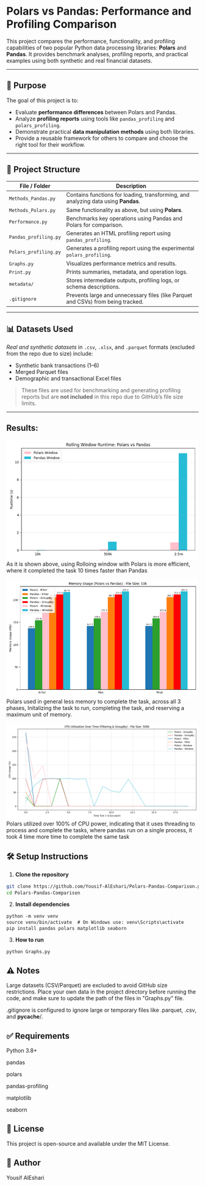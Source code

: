 # Polars vs Pandas: Performance and Profiling Comparison

This project compares the performance, functionality, and profiling capabilities of two popular Python data processing libraries: **Polars** and **Pandas**. It provides benchmark analyses, profiling reports, and practical examples using both synthetic and real financial datasets.

---

## 📌 Purpose

The goal of this project is to:

- Evaluate **performance differences** between Polars and Pandas.
- Analyze **profiling reports** using tools like `pandas_profiling` and `polars_profiling`.
- Demonstrate practical **data manipulation methods** using both libraries.
- Provide a reusable framework for others to compare and choose the right tool for their workflow.

---

## 🧠 Project Structure

| File / Folder                | Description |
|-----------------------------|-------------|
| `Methods_Pandas.py`         | Contains functions for loading, transforming, and analyzing data using **Pandas**. |
| `Methods_Polars.py`         | Same functionality as above, but using **Polars**. |
| `Performance.py`            | Benchmarks key operations using Pandas and Polars for comparison. |
| `Pandas_profiling.py`       | Generates an HTML profiling report using `pandas_profiling`. |
| `Polars_profiling.py`       | Generates a profiling report using the experimental `polars_profiling`. |
| `Graphs.py`                 | Visualizes performance metrics and results. |
| `Print.py`                  | Prints summaries, metadata, and operation logs. |
| `metadata/`                 | Stores intermediate outputs, profiling logs, or schema descriptions. |
| `.gitignore`                | Prevents large and unnecessary files (like Parquet and CSVs) from being tracked. |

---

## 📊 Datasets Used 

*Real and synthetic datasets* in `.csv`, `.xlsx`, and `.parquet` formats (excluded from the repo due to size) include:

- Synthetic bank transactions (1–6)
- Merged Parquet files
- Demographic and transactional Excel files

> These files are used for benchmarking and generating profiling reports but are **not included** in this repo due to GitHub’s file size limits.

---

## Results:
![Rolling Window Runtime](RollingWindowRuntime-PolarsvsPandas.png)
As it is shown above, using Rolloing window with Polars is more efficient, where it completed the task 10 times faster than Pandas


![Memory Usage in MB](MemoryUsageComparison10kRows.png)
Polars used in general less memory to complete the task, across all 3 phases, Initalizing the task to run, completing the task, and reserving a maximum unit of memory.

![CPU Utilization](CPUUtilizationComparison500kRows.png)
Polars utilized over 100% of CPU power, indicating that it uses threading to process and complete the tasks, where pandas run on a single process, it took 4 time more time to complete the same task


## 🛠️ Setup Instructions

1. **Clone the repository**

```bash
git clone https://github.com/Yousif-AlEshari/Polars-Pandas-Comparison.git
cd Polars-Pandas-Comparison
```
2. **Install dependencies**
```
python -m venv venv
source venv/bin/activate  # On Windows use: venv\Scripts\activate
pip install pandas polars matplotlib seaborn
```
3. **How to run**
```
python Graphs.py
```

## ⚠️ Notes
Large datasets (CSV/Parquet) are excluded to avoid GitHub size restrictions. Place your own data in the project directory before running the code, and make sure to update the path of the files in "Graphs.py" file.

.gitignore is configured to ignore large or temporary files like .parquet, .csv, and __pycache__/.



## ✅ Requirements
Python 3.8+

pandas

polars

pandas-profiling

matplotlib

seaborn

## 📃 License
This project is open-source and available under the MIT License.

## 👤 Author
Yousif AlEshari



